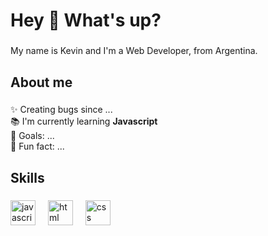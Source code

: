 <h1 align="left">Hey 👋 What's up?</h1>

###

<p align="left">My name is Kevin and I'm a Web Developer, from Argentina.</p>

###

<h2 align="left">About me</h2>

###

<p align="left">✨ Creating bugs since ...<br>📚 I'm currently learning <b>Javascript</b><br>🎯 Goals: ...<br>🎲 Fun fact: ...</p>

###

<h2 align="left">Skills</h2>

###

<div align="left">
  <img src="https://cdn.jsdelivr.net/gh/devicons/devicon/icons/javascript/javascript-original.svg" height="40" alt="javascript logo"  />
  <img width="12" />
  <img src="https://cdn.jsdelivr.net/gh/devicons/devicon/icons/html5/html5-original-wordmark.svg" height="40" alt="html logo"  />
  <img width="12" />
  <img src="https://cdn.jsdelivr.net/gh/devicons/devicon/icons/css3/css3-original-wordmark.svg" height="40" alt="css logo"  />

</div>

###
